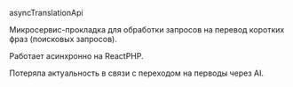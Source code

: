 asyncTranslationApi

Микросервис-прокладка для обработки запросов на перевод коротких фраз (поисковых запросов).

Работает асинхронно на ReactPHP.

Потеряла актуальность в связи с переходом на перводы через AI.
